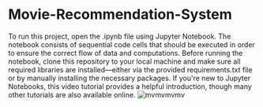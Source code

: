 # Movie-Recommendation-System
To run this project, open the .ipynb file using Jupyter Notebook. The notebook consists of sequential code cells that should be executed in order to ensure the correct flow of data and computations. Before running the notebook, clone this repository to your local machine and make sure all required libraries are installed—either via the provided requirements.txt file or by manually installing the necessary packages. If you're new to Jupyter Notebooks, this video tutorial provides a helpful introduction, though many other tutorials are also available online.
![mvmvmvmv](https://github.com/user-attachments/assets/3f2f384f-b135-4513-bf32-4ca2989524f7)
